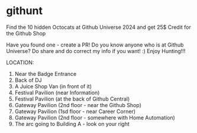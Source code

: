 # githunt
Find the 10 hidden Octocats at Github Universe 2024 and get 25$ Credit for the Github Shop

Have you found one - create a PR!
Do you know anyone who is at Github Universe? Do share and do correct my info if you want! :)
Enjoy Hunting!!! 

LOCATION:

1. Near the Badge Entrance
2. Back of DJ
3. A Juice Shop Van (in front of it)
4. Festival Pavilion (near Information)
5. Festival Pavilion (at the back of Github Central)
6. Gateway Pavilion (2nd floor - near the Github Shop)
7. Gateway Pavilion (1sd floor - near Career Corner)
8. Gateway Pavilion (2nd floor - somewhere with Home Automation)
9. The arc going to Building A - look on your right










